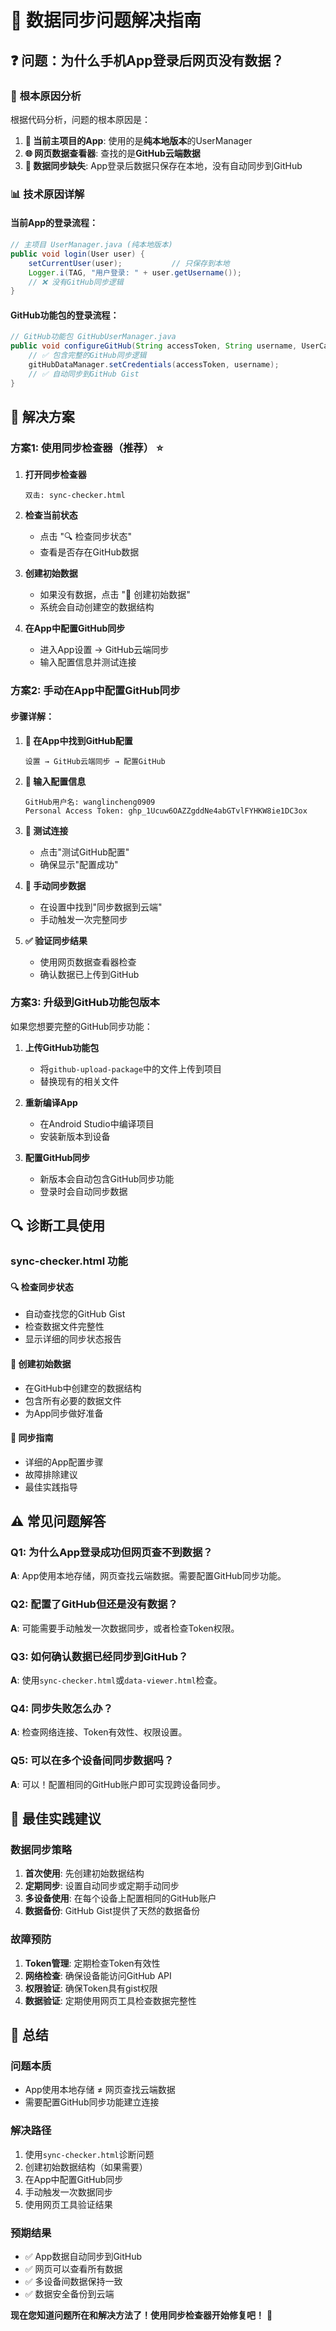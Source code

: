 # 🔧 数据同步问题解决指南

## ❓ **问题：为什么手机App登录后网页没有数据？**

### 🎯 **根本原因分析**

根据代码分析，问题的根本原因是：

1. **📱 当前主项目的App**: 使用的是**纯本地版本**的UserManager
2. **🌐 网页数据查看器**: 查找的是**GitHub云端数据**
3. **🔄 数据同步缺失**: App登录后数据只保存在本地，没有自动同步到GitHub

### 📊 **技术原因详解**

#### 当前App的登录流程：
```java
// 主项目 UserManager.java (纯本地版本)
public void login(User user) {
    setCurrentUser(user);           // 只保存到本地
    Logger.i(TAG, "用户登录: " + user.getUsername());
    // ❌ 没有GitHub同步逻辑
}
```

#### GitHub功能包的登录流程：
```java
// GitHub功能包 GitHubUserManager.java
public void configureGitHub(String accessToken, String username, UserCallback callback) {
    // ✅ 包含完整的GitHub同步逻辑
    gitHubDataManager.setCredentials(accessToken, username);
    // ✅ 自动同步到GitHub Gist
}
```

## 🚀 **解决方案**

### **方案1: 使用同步检查器（推荐）** ⭐

1. **打开同步检查器**
   ```
   双击: sync-checker.html
   ```

2. **检查当前状态**
   - 点击 "🔍 检查同步状态"
   - 查看是否存在GitHub数据

3. **创建初始数据**
   - 如果没有数据，点击 "🚀 创建初始数据"
   - 系统会自动创建空的数据结构

4. **在App中配置GitHub同步**
   - 进入App设置 → GitHub云端同步
   - 输入配置信息并测试连接

### **方案2: 手动在App中配置GitHub同步**

#### 步骤详解：

1. **📱 在App中找到GitHub配置**
   ```
   设置 → GitHub云端同步 → 配置GitHub
   ```

2. **🔑 输入配置信息**
   ```
   GitHub用户名: wanglincheng0909
   Personal Access Token: ghp_1Ucuw6OAZZgddNe4abGTvlFYHKW8ie1DC3ox
   ```

3. **🔗 测试连接**
   - 点击"测试GitHub配置"
   - 确保显示"配置成功"

4. **🔄 手动同步数据**
   - 在设置中找到"同步数据到云端"
   - 手动触发一次完整同步

5. **✅ 验证同步结果**
   - 使用网页数据查看器检查
   - 确认数据已上传到GitHub

### **方案3: 升级到GitHub功能包版本**

如果您想要完整的GitHub同步功能：

1. **上传GitHub功能包**
   - 将`github-upload-package`中的文件上传到项目
   - 替换现有的相关文件

2. **重新编译App**
   - 在Android Studio中编译项目
   - 安装新版本到设备

3. **配置GitHub同步**
   - 新版本会自动包含GitHub同步功能
   - 登录时会自动同步数据

## 🔍 **诊断工具使用**

### **sync-checker.html 功能**

#### 🔍 **检查同步状态**
- 自动查找您的GitHub Gist
- 检查数据文件完整性
- 显示详细的同步状态报告

#### 🚀 **创建初始数据**
- 在GitHub中创建空的数据结构
- 包含所有必要的数据文件
- 为App同步做好准备

#### 📖 **同步指南**
- 详细的App配置步骤
- 故障排除建议
- 最佳实践指导

## ⚠️ **常见问题解答**

### **Q1: 为什么App登录成功但网页查不到数据？**
**A**: App使用本地存储，网页查找云端数据。需要配置GitHub同步功能。

### **Q2: 配置了GitHub但还是没有数据？**
**A**: 可能需要手动触发一次数据同步，或者检查Token权限。

### **Q3: 如何确认数据已经同步到GitHub？**
**A**: 使用`sync-checker.html`或`data-viewer.html`检查。

### **Q4: 同步失败怎么办？**
**A**: 检查网络连接、Token有效性、权限设置。

### **Q5: 可以在多个设备间同步数据吗？**
**A**: 可以！配置相同的GitHub账户即可实现跨设备同步。

## 🎯 **最佳实践建议**

### **数据同步策略**
1. **首次使用**: 先创建初始数据结构
2. **定期同步**: 设置自动同步或定期手动同步
3. **多设备使用**: 在每个设备上配置相同的GitHub账户
4. **数据备份**: GitHub Gist提供了天然的数据备份

### **故障预防**
1. **Token管理**: 定期检查Token有效性
2. **网络检查**: 确保设备能访问GitHub API
3. **权限验证**: 确保Token具有gist权限
4. **数据验证**: 定期使用网页工具检查数据完整性

## 🎉 **总结**

### **问题本质**
- App使用本地存储 ≠ 网页查找云端数据
- 需要配置GitHub同步功能建立连接

### **解决路径**
1. 使用`sync-checker.html`诊断问题
2. 创建初始数据结构（如果需要）
3. 在App中配置GitHub同步
4. 手动触发一次数据同步
5. 使用网页工具验证结果

### **预期结果**
- ✅ App数据自动同步到GitHub
- ✅ 网页可以查看所有数据
- ✅ 多设备间数据保持一致
- ✅ 数据安全备份到云端

**现在您知道问题所在和解决方法了！使用同步检查器开始修复吧！** 🚀
